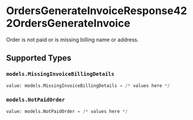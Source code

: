 # OrdersGenerateInvoiceResponse422OrdersGenerateInvoice

Order is not paid or is missing billing name or address.


## Supported Types

### `models.MissingInvoiceBillingDetails`

```python
value: models.MissingInvoiceBillingDetails = /* values here */
```

### `models.NotPaidOrder`

```python
value: models.NotPaidOrder = /* values here */
```

